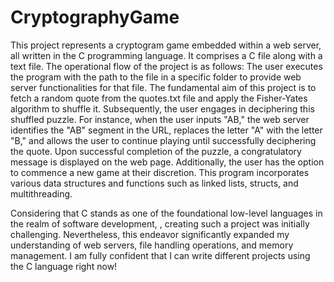 # CryptographyGame


This project represents a cryptogram game embedded within a web server, all written in the C programming language. It comprises a C file along with a text file. The operational flow of the project is as follows:
The user executes the program with the path to the file in a specific folder to provide web server functionalities for that file. The fundamental aim of this project is to fetch a random quote from the quotes.txt file and apply the Fisher-Yates algorithm to shuffle it. Subsequently, the user engages in deciphering this shuffled puzzle. For instance, when the user inputs "AB," the web server identifies the "AB" segment in the URL, replaces the letter "A" with the letter "B," and allows the user to continue playing until successfully deciphering the quote. Upon successful completion of the puzzle, a congratulatory message is displayed on the web page. Additionally, the user has the option to commence a new game at their discretion. This program incorporates various data structures and functions such as linked lists, structs, and multithreading. 

Considering that C stands as one of the foundational low-level languages in the realm of software development, , creating such a project was initially challenging. Nevertheless, this endeavor significantly expanded my understanding of web servers, file handling operations, and memory management. I am fully confident that I can write different projects using the C language right now!
